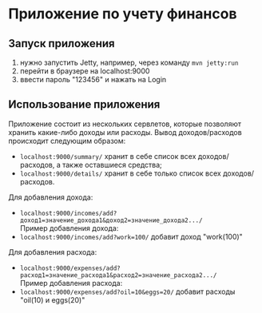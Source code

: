 # Приложение по учету финансов
## Запуск приложения
1) нужно запустить Jetty, например, через команду
`mvn jetty:run`
2) перейти в браузере на localhost:9000
3) ввести пароль "123456" и нажать на Login
## Использование приложения
Приложение состоит из нескольких сервлетов, которые позволяют хранить какие-либо доходы или расходы.
Вывод доходов/расходов происходит следующим образом:
- `localhost:9000/summary/` хранит в себе список всех доходов/расходов, а также оставшиеся средства;
- `localhost:9000/details/` хранит в себе только список всех доходов/расходов.

Для добавления дохода:
- `localhost:9000/incomes/add?доход1=значение_дохода1&доход2=значение_дохода2.../`  
Пример добавления дохода:
- `localhost:9000/incomes/add?work=100/` добавит доход "work(100)"  

Для добавления расхода:
- `localhost:9000/expenses/add?расход1=значение_расхода1&расход2=значение_расхода2.../`  
Пример добавления расхода:
- `localhost:9000/expenses/add?oil=10&eggs=20/` добавит расходы "oil(10) и eggs(20)"